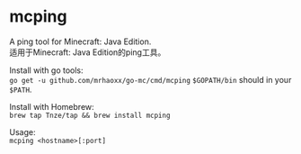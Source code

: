 # mcping

A ping tool for Minecraft: Java Edition.  
适用于Minecraft: Java Edition的ping工具。

Install with go tools:  
    ```go get -u github.com/mrhaoxx/go-mc/cmd/mcping```
    `$GOPATH/bin` should in your `$PATH`.

Install with Homebrew:  
    ```brew tap Tnze/tap && brew install mcping```

Usage:  
    ```mcping <hostname>[:port]```
